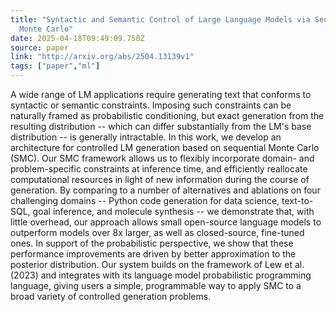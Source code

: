 ```yaml
---
title: "Syntactic and Semantic Control of Large Language Models via Sequential
  Monte Carlo"
date: 2025-04-18T09:49:09.750Z
source: paper
link: "http://arxiv.org/abs/2504.13139v1"
tags: ["paper","ml"]
---
```

A wide range of LM applications require generating text that conforms to
syntactic or semantic constraints. Imposing such constraints can be naturally
framed as probabilistic conditioning, but exact generation from the resulting
distribution -- which can differ substantially from the LM's base distribution
-- is generally intractable. In this work, we develop an architecture for
controlled LM generation based on sequential Monte Carlo (SMC). Our SMC
framework allows us to flexibly incorporate domain- and problem-specific
constraints at inference time, and efficiently reallocate computational
resources in light of new information during the course of generation. By
comparing to a number of alternatives and ablations on four challenging domains
-- Python code generation for data science, text-to-SQL, goal inference, and
molecule synthesis -- we demonstrate that, with little overhead, our approach
allows small open-source language models to outperform models over 8x larger,
as well as closed-source, fine-tuned ones. In support of the probabilistic
perspective, we show that these performance improvements are driven by better
approximation to the posterior distribution. Our system builds on the framework
of Lew et al. (2023) and integrates with its language model probabilistic
programming language, giving users a simple, programmable way to apply SMC to a
broad variety of controlled generation problems.
